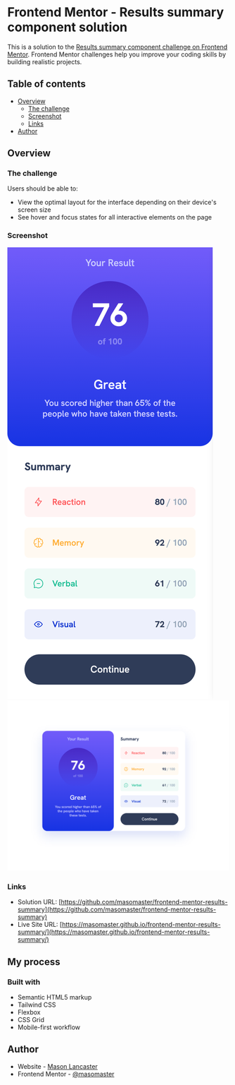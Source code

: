 # Frontend Mentor - Results summary component solution

This is a solution to the [Results summary component challenge on Frontend Mentor](https://www.frontendmentor.io/challenges/results-summary-component-CE_K6s0maV). Frontend Mentor challenges help you improve your coding skills by building realistic projects.

## Table of contents

- [Overview](#overview)
  - [The challenge](#the-challenge)
  - [Screenshot](#screenshot)
  - [Links](#links)
- [Author](#author)

## Overview

### The challenge

Users should be able to:

- View the optimal layout for the interface depending on their device's screen size
- See hover and focus states for all interactive elements on the page

### Screenshot

![](./screenshot.png)
![](./screenshot-desktop.png)

### Links

- Solution URL: [https://github.com/masomaster/frontend-mentor-results-summary](https://github.com/masomaster/frontend-mentor-results-summary)
- Live Site URL: [https://masomaster.github.io/frontend-mentor-results-summary/](https://masomaster.github.io/frontend-mentor-results-summary/)

## My process

### Built with

- Semantic HTML5 markup
- Tailwind CSS
- Flexbox
- CSS Grid
- Mobile-first workflow

## Author

- Website - [Mason Lancaster](https://masonlancaster.com/)
- Frontend Mentor - [@masomaster](https://www.frontendmentor.io/profile/masomaster)
